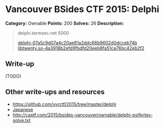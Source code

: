 # Vancouver BSides CTF 2015: Delphi

**Category:** Ownable
**Points:** 200
**Solves:** 26
**Description:** 

> delphi.termsec.net 5000
> 
> [delphi-07a5c9d07a4c20ae81a2ddc66b9602d0dcceb74b](delphi-07a5c9d07a4c20ae81a2ddc66b9602d0dcceb74b)
> [libtwenty.so-4a3918b2efd9fbdfd20eeb8fa51ca76bc42eb2f2](libtwenty.so-4a3918b2efd9fbdfd20eeb8fa51ca76bc42eb2f2)

## Write-up

(TODO)

## Other write-ups and resources

* <https://github.com/yvrctf/2015/tree/master/delphi>
* [Japanese](http://mage-ctf-writeup.blogspot.jp/2015/03/b-sides-vancouver-2015.html)
* <http://captf.com/2015/bsides-vancouver/ownable/delphi-psifertex-solve.txt>